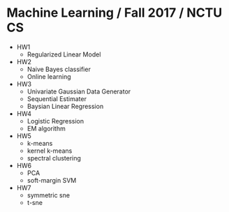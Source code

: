 # Machine Learning / Fall 2017 / NCTU CS

- HW1  
    - Regularized Linear Model
- HW2
    - Naive Bayes classifier
    - Online learning
- HW3
    - Univariate Gaussian Data Generator
    - Sequential Estimater
    - Baysian Linear Regression
- HW4
    - Logistic Regression
    - EM algorithm
- HW5
    - k-means
    - kernel k-means
    - spectral clustering
- HW6
    - PCA
    - soft-margin SVM
- HW7
    - symmetric sne
    - t-sne